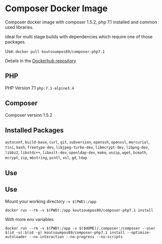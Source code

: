 # Composer Docker Image
Composer docker image with composer 1.5.2, php 7.1 installed and common used libraries.

Ideal for multi stage builds with dependencies which require one of those packages.

Use: `docker pull koutsoumpos89/composer-php7.1`

Details in the [Dockerhub repository](https://hub.docker.com/r/koutsoumpos89/composer-php7.1/)

## PHP
PHP Version 7.1
`php:7.1-alpine3.4`

## Composer
Composer version 1.5.2

## Installed Packages
`autoconf`, `build-base`, `curl`, `git`, `subversion`, `openssh`, 
`openssl`, `mercurial`, `tini`, `bash`, `freetype-dev`, `libjpeg-turbo-dev`,
`libmcrypt-dev`, `libpng-dev`, `libbz2`, `libstdc++`, `libxslt-dev`, `openldap-dev`,
`make`, `unzip`, `wget`, `bcmath`, `mcrypt`, `zip`, `mbstring`, `pcntl`, `xsl`, `gd`, `ldap`

## Use
## Use
Mount your working directory `-v $(PWD):/app`
```
docker run --rm -v $(PWD):/app koutsoumpos89/composer-php7.1 install
```

With more env variables
```
docker run --rm -v $(PWD):/app -v $($HOME)/.composer:/composer --user $(id -u):$(id -g) koutsoumpos89/composer-php7.1 install --optimize-autoloader --no-interaction --no-progress --no-scripts
```